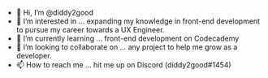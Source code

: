 - 👋 Hi, I’m @diddy2good
- 👀 I’m interested in ... expanding my knowledge in front-end development to pursue my career towards a UX Engineer.
- 🌱 I’m currently learning ... front-end development on Codecademy
- 💞️ I’m looking to collaborate on ... any project to help me grow as a developer.
- 📫 How to reach me ... hit me up on Discord (diddy2good#1454)

<!---
diddy2good/diddy2good is a ✨ special ✨ repository because its `README.md` (this file) appears on your GitHub profile.
You can click the Preview link to take a look at your changes.
--->
